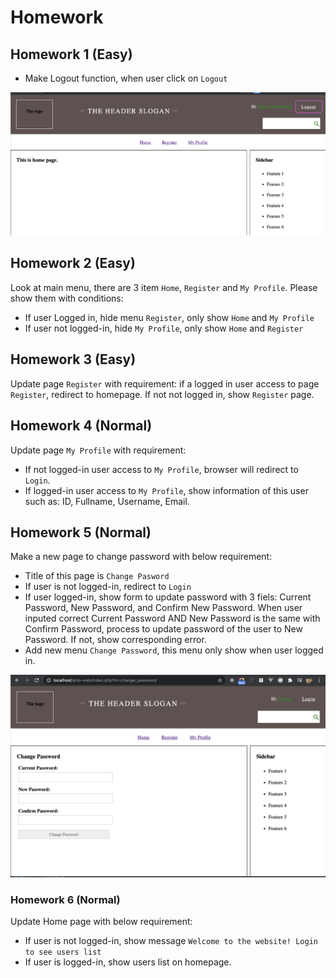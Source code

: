 # Homework

## Homework 1 (Easy)

- Make Logout function, when user click on `Logout`

![](./images/logout_link.png)

## Homework 2 (Easy)

 Look at main menu, there are 3 item `Home`, `Register` and `My Profile`. Please show them with conditions:

- If user Logged in, hide menu `Register`, only show `Home` and `My Profile`
- If user not logged-in, hide `My Profile`, only show `Home` and `Register`

## Homework 3 (Easy)

Update page `Register` with requirement: if a logged in user access to page `Register`, redirect to homepage. If not not logged in, show `Register` page.

## Homework 4 (Normal)

Update page `My Profile` with requirement: 
- If not logged-in user access to `My Profile`, browser will redirect to `Login`.
- If logged-in user access to `My Profile`, show information of this user such as: ID, Fullname, Username, Email.

## Homework 5 (Normal)

Make a new page to change password with below requirement:

- Title of this page is `Change Pasword`
- If user is not logged-in, redirect to `Login`
- If user logged-in, show form to update password with 3 fiels: Current Password, New Password, and Confirm New Password. When user inputed correct Current Password AND New Password is the same with Confirm Password, process to update password of the user to New Password. If not, show corresponding error.
- Add new menu `Change Password`, this menu only show when user logged in.

![](./images/change_password_form.png)

### Homework 6 (Normal)

Update Home page with below requirement:

- If user is not logged-in, show message `Welcome to the website! Login to see users list`
- If user is logged-in, show users list on homepage.
